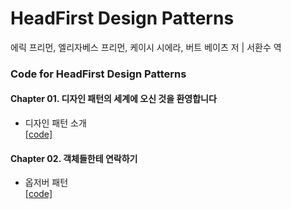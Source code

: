 HeadFirst Design Patterns
============================
에릭 프리먼, 엘리자베스 프리먼, 케이시 시에라, 버트 베이츠 저 | 서환수 역 

### Code for HeadFirst Design Patterns

#### Chapter 01. 디자인 패턴의 세계에 오신 것을 환영합니다
- 디자인 패턴 소개 <br/>
[[code]](https://github.com/yunyoung1819/Head-First-Design-Patterns/tree/master/src/chapter01)


#### Chapter 02. 객체들한테 연락하기
- 옵저버 패턴 <br/>
[[code]](https://github.com/yunyoung1819/Head-First-Design-Patterns/tree/master/src/chapter02)
